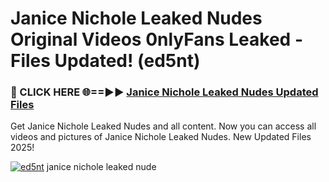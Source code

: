 # Janice Nichole Leaked Nudes Original Videos 0nlyFans Leaked - Files Updated! (ed5nt)

<h3>🔴 CLICK HERE 🌐==►► <a href="https://tinyurl.com/5h6xmrr3" rel="nofollow">Janice Nichole Leaked Nudes Updated Files</a></h3>

Get Janice Nichole Leaked Nudes and all content. Now you can access all videos and pictures of Janice Nichole Leaked Nudes. New Updated Files 2025!

[![ed5nt](https://i.imgur.com/KVD873Z.gif)](https://tinyurl.com/5h6xmrr3)
janice nichole leaked nude